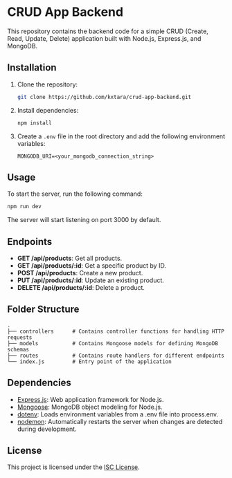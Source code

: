 # CRUD App Backend

This repository contains the backend code for a simple CRUD (Create, Read, Update, Delete) application built with Node.js, Express.js, and MongoDB.

## Installation

1. Clone the repository:

    ```bash
    git clone https://github.com/kxtara/crud-app-backend.git
    ```

2. Install dependencies:

    ```bash
    npm install
    ```

3. Create a `.env` file in the root directory and add the following environment variables:

    ```plaintext
    MONGODB_URI=<your_mongodb_connection_string>
    ```

## Usage

To start the server, run the following command:

```bash
npm run dev
```

The server will start listening on port 3000 by default.

## Endpoints

- **GET /api/products**: Get all products.
- **GET /api/products/:id**: Get a specific product by ID.
- **POST /api/products**: Create a new product.
- **PUT /api/products/:id**: Update an existing product.
- **DELETE /api/products/:id**: Delete a product.

## Folder Structure

```
.
├── controllers      # Contains controller functions for handling HTTP requests
├── models           # Contains Mongoose models for defining MongoDB schemas
├── routes           # Contains route handlers for different endpoints
└── index.js         # Entry point of the application
```

## Dependencies

- [Express.js](https://expressjs.com/): Web application framework for Node.js.
- [Mongoose](https://mongoosejs.com/): MongoDB object modeling for Node.js.
- [dotenv](https://www.npmjs.com/package/dotenv): Loads environment variables from a .env file into process.env.
- [nodemon](https://www.npmjs.com/package/nodemon): Automatically restarts the server when changes are detected during development.

## License

This project is licensed under the [ISC License](LICENSE).

